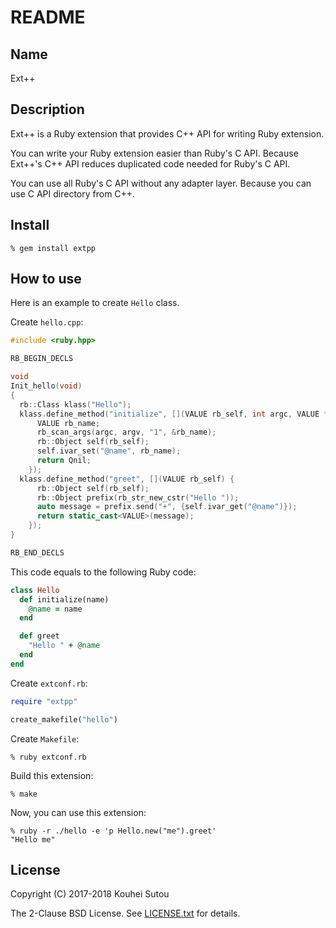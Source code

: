# README

## Name

Ext++

## Description

Ext++ is a Ruby extension that provides C++ API for writing Ruby extension.

You can write your Ruby extension easier than Ruby's C API. Because
Ext++'s C++ API reduces duplicated code needed for Ruby's C API.

You can use all Ruby's C API without any adapter layer. Because you
can use C API directory from C++.

## Install

```console
% gem install extpp
```

## How to use

Here is an example to create `Hello` class.

Create `hello.cpp`:

```c++
#include <ruby.hpp>

RB_BEGIN_DECLS

void
Init_hello(void)
{
  rb::Class klass("Hello");
  klass.define_method("initialize", [](VALUE rb_self, int argc, VALUE *argv) {
      VALUE rb_name;
      rb_scan_args(argc, argv, "1", &rb_name);
      rb::Object self(rb_self);
      self.ivar_set("@name", rb_name);
      return Qnil;
    });
  klass.define_method("greet", [](VALUE rb_self) {
      rb::Object self(rb_self);
      rb::Object prefix(rb_str_new_cstr("Hello "));
      auto message = prefix.send("+", {self.ivar_get("@name")});
      return static_cast<VALUE>(message);
    });
}

RB_END_DECLS
```

This code equals to the following Ruby code:

```ruby
class Hello
  def initialize(name)
    @name = name
  end

  def greet
    "Hello " + @name
  end
end
```

Create `extconf.rb`:

```ruby
require "extpp"

create_makefile("hello")
```

Create `Makefile`:

```console
% ruby extconf.rb
```

Build this extension:

```console
% make
```

Now, you can use this extension:

```console
% ruby -r ./hello -e 'p Hello.new("me").greet'
"Hello me"
```

## License

Copyright (C) 2017-2018 Kouhei Sutou

The 2-Clause BSD License. See [LICENSE.txt](LICENSE.txt) for details.
